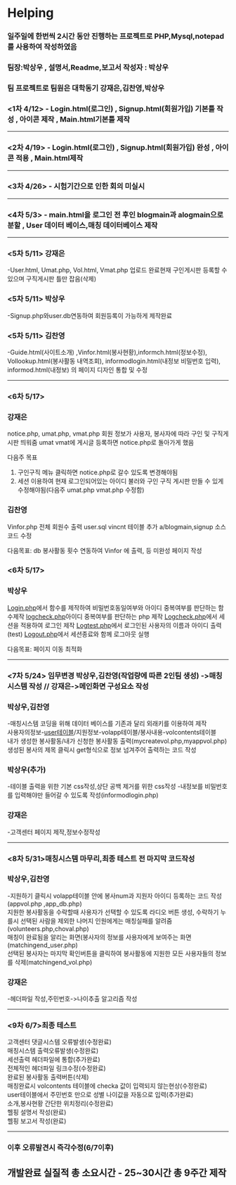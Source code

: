 # Helping

### 일주일에 한번씩 2시간 동안 진행하는 프로젝트로 PHP,Mysql,notepad를 사용하여 작성하였음
### 팀장:박상우 , 설명서,Readme,보고서 작성자 : 박상우
### 팀 프로젝트로 팀원은 대학동기 강재은,김찬영,박상우 


### <1차 4/12>  - Login.html(로그인) , Signup.html(회원가입) 기본틀 작성 , 아이콘 제작 , Main.html기본틀 제작
---
### <2차 4/19>  - Login.html(로그인) , Signup.html(회원가입) 완성 , 아이콘 적용 , Main.html제작
---
### <3차 4/26>  - 시험기간으로 인한 회의 미실시
---
### <4차 5/3>  - main.html을 로그인 전 후인 blogmain과 alogmain으로 분할 , User 데이터 베이스,매칭 데이터베이스 제작
---

### <5차 5/11> 강재은
-User.html, Umat.php, Vol.html, Vmat.php 업로드 완료현재 구인게시판 등록할 수 있으며 구직게시판 틀만 잡음(삭제)
### <5차 5/11> 박상우
-Signup.php와user.db연동하여 회원등록이 가능하게 제작완료
### <5차 5/11> 김찬영
-Guide.html(사이트소개) ,Vinfor.html(봉사현황),informch.html(정보수정), Vollookup.html(봉사활동 내역조회), informodlogin.html(내정보 비밀번호 입력), informod.html(내정보) 의 페이지 디자인 통합 및 수정

---
### <6차 5/17> 
### 강재은
notice.php, umat.php, vmat.php
회원 정보가 사용자, 봉사자에 따라 구인 및 구직게시판 띄워줌
umat vmat에 게시글 등록하면 notice.php로 돌아가게 했음

다음주 목표
1. 구인구직 메뉴 클릭하면 notice.php로 갈수 있도록 변경해야됨
2. 세션 이용하여 현재 로그인되어있는 아이디 불러와 구인 구직 게시판 만들 수 있게 수정해야됨(다음주 umat.php vmat.php 수정함)

### 김찬영
Vinfor.php 전체 회원수 출력
user.sql vincnt 테이블 추가
a/blogmain,signup 소스코드 수정

다음목표: db 봉사활동 횟수 연동하여 Vinfor 에 출력,  등 미완성 페이지 작성

### <6차 5/17> 
### 박상우
[Login.php](./login.php)에서 함수를 제작하여 비밀번호동일여부와 아이디 중복여부를 판단하는 함수제작
[logcheck.php](./logcheck.php)아이디 중복여부를 판단하는 php 제작
[Logcheck.php](./logcheck.php)에서 세션을 적용하여 로그인 제작
[Logtest.php](./logtest.php)에서 로그인된 사용자의 이름과 아이디 출력(test)
[Logout.php](./logout.php)에서 세션종료와 함께 로그아웃 실행

다음목표: 페이지 이동 최적화

---
### <7차 5/24> 임무변경 박상우,김찬영(작업량에 따른 2인팀 생성) ->매칭시스템 작성 // 강재은->메인화면 구성요소 작성

### 박상우,김찬영
-매칭시스템 코딩을 위해 데이터 베이스를 기존과 달리 외래키를 이용하여 제작  
사용자의정보-[user테이블](./database/user.sql)/지원정보-volapp테이블/봉사내용-volcontents테이블  
내가 생성한 봉사활동/내가 신청한 봉사활동 출력(mycreatevol.php,myappvol.php)  
생성된 봉사의 제목 클릭시 get형식으로 정보 넘겨주어 출력하는 코드 작성  

### 박상우(추가)
-테이블 출력을 위한 기본 css작성,상단 공백 제거를 위한 css작성
-내정보를 비밀번호를 입력해야만 들어갈 수 있도록 작성(informodlogin.php)

### 강재은
-고객센터 페이지 제작,정보수정작성

---
### <8차 5/31>매칭시스템 마무리,최종 테스트 전 마지막 코드작성

### 박상우,김찬영 
-지원하기 클릭시 volapp테이블 안에 봉사num과 지원자 아이디 등록하는 코드 작성(appvol.php ,app_db.php)  
지원한 봉사활동을 수락할때 사용자가 선택할 수 있도록 라디오 버튼 생성, 수락하기 누를시 선택된 사람을 제외한 나머지 인원에게는 매칭실패를 알려줌(volunteers.php,choval.php)  
매칭이 완료됨을 알리는 화면(봉사자의 정보를 사용자에게 보여주는 화면 (matchingend_user.php)  
선택된 봉사자는 마지막 확인버튼을 클릭하여 봉사활동에 지원한 모든 사용자들의 정보를 삭제(matchingend_vol.php)  

### 강재은
-헤더파일 작성,주민번호->나이추출 알고리즘 작성

---
### <9차 6/7>최종 테스트

고객센터 댓글시스템 오류발생(수정완료)  
매칭시스템 출력오류발생(수정완료)  
세션출력 헤더파일에 통합(추가완료)  
전체적인 헤더파일 링크수정(수정완료)  
완료된 봉사활동 출력버튼(삭제)  
매칭완료시 volcontents 테이블에 checka 값이 입력되지 않는현상(수정완료)  
user테이블에서 주민번호 만으로 성별 나이값을 자동으로 입력(추가완료)  
소개,봉사현황 간단한 위치정리(수정완료)  
헬핑 설명서 작성(완료)  
헬핑 보고서 작성(완료)  

---

### 이후 오류발견시 즉각수정(6/7이후)

## 개발완료 실질적 총 소요시간 - 25~30시간 총 9주간 제작


